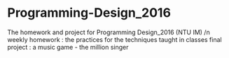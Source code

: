 # Programming-Design_2016
The homework and project for Programming Design_2016 (NTU IM) /n
weekly homework : the practices for the techniques taught in classes
final project : a music game - the million singer 
